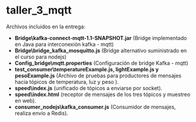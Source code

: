 # taller_3_mqtt

Archivos incluidos en la entrega:
- **Bridge\kafka-connect-mqtt-1.1-SNAPSHOT.jar** (Bridge implementado en Java para interconexión kafka - mqtt)
- **Bridge\bridge_kafka_mosquitto.js** (Bridge alternativo suministrado en el curso para nodejs)
- **Config_bridge\mqtt.properties** (Configuración de bridge Kafka - mqtt)
- **test_consumer\temperatureExample.js, lightExample.js y pesoExample.js** (Archivo de pruebas para productores de mensajes hacia tópicos de temperatura, luz y peso ).
- **speed\index.js** (unificado de tópicos a enviarse por socket).
- **speed\index.html** (receptor de mensajes de los tres tópicos y muestreo en web).
- **consumer_nodejs\kafka_consumer.js** (Consumidor de mensajes, realiza envío a Redis).



